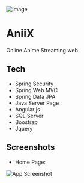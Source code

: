 ![image](https://github.com/Whitechan2077/AniiX/assets/68390535/a4a7e4f5-a5bf-4fd4-9d84-2dc3ef685153)

# AniiX
Online Anime Streaming web 



## Tech

- Spring Security
- Spring Web MVC
- Spring Data JPA
- Java Server Page
- Angular js
- SQL Server
- Boostrap 
- Jquery


## Screenshots
- Home Page:
  
![App Screenshot](https://cdn.discordapp.com/attachments/1037422036785561620/1197224963741061302/screencapture-localhost-8080-2024-01-18-00_04_03.png?ex=65ba7da2&is=65a808a2&hm=3daa3f74da1c4f3cfd8ee95634b4ff03b6804f5348ba4f5eb1622c8e1984f2b8&)

